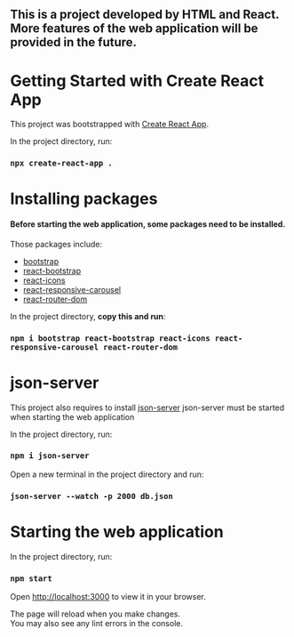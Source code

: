 ## This is a project developed by HTML and React. More features of the web application will be provided in the future.

# Getting Started with Create React App

This project was bootstrapped with [Create React App](https://github.com/facebook/create-react-app).


In the project directory, run:

### `npx create-react-app .`


# Installing packages
#### Before starting the web application, some packages need to be installed.

Those packages include:
- [bootstrap](https://www.npmjs.com/package/bootstrap)
- [react-bootstrap](https://www.npmjs.com/package/react-bootstrap)
- [react-icons](https://www.npmjs.com/package/react-icons)
- [react-responsive-carousel](https://www.npmjs.com/package/react-responsive-carousel)
- [react-router-dom](https://www.npmjs.com/package/react-router-dom)

In the project directory, **copy this and run**:
### `npm i bootstrap react-bootstrap react-icons react-responsive-carousel react-router-dom`


# json-server 
This project also requires to install [json-server](https://www.npmjs.com/package/json-server)
json-server must be started when starting the web application


In the project directory, run:

### `npm i json-server`

Open a new terminal in the project directory and run:

### `json-server --watch -p 2000 db.json`


# Starting the web application

In the project directory, run:

### `npm start`

Open [http://localhost:3000](http://localhost:3000) to view it in your browser.

The page will reload when you make changes.\
You may also see any lint errors in the console.


